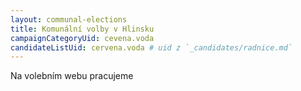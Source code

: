 ```yaml
---
layout: communal-elections
title: Komunální volby v Hlinsku
campaignCategoryUid: cevena.voda
candidateListUid: cervena.voda # uid z `_candidates/radnice.md`
---
```



Na volebním webu pracujeme
